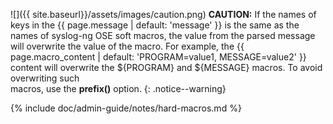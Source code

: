 
![]({{ site.baseurl}}/assets/images/caution.png) **CAUTION:**
If the names of keys in the {{ page.message | default: 'message' }} is the same as the names of
syslog-ng OSE soft macros, the value from the parsed message
will overwrite the value of the macro. For example, the
{{ page.macro_content | default: 'PROGRAM=value1, MESSAGE=value2' }} content will overwrite the
\${PROGRAM} and \${MESSAGE} macros. To avoid overwriting such  
macros, use the **prefix()** option.
{: .notice--warning}

{% include doc/admin-guide/notes/hard-macros.md %}
